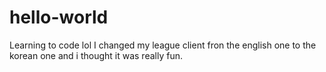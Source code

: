 # hello-world
Learning to code lol
I changed my league client fron the english one to the korean one and i thought it was really fun.
